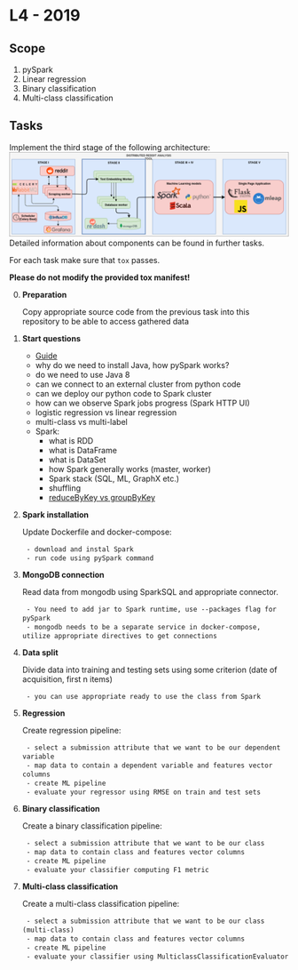 # L4 - 2019

## Scope
1. pySpark
2. Linear regression
3. Binary classification
4. Multi-class classification

## Tasks
Implement the third stage of the following architecture:
![Architecture](assets/stage-3.png)
Detailed information about components can be found in further tasks.

For each task make sure that `tox` passes.

**Please do not modify the provided tox manifest!**

0. **Preparation** 

    Copy appropriate source code from the previous task into this repository to be able to access gathered data

1. **Start questions**

    - [Guide](https://spark.apache.org/docs/latest/ml-guide.html)
    - why do we need to install Java, how pySpark works?
    - do we need to use Java 8
    - can we connect to an external cluster from python code
    - can we deploy our python code to Spark cluster
    - how can we observe Spark jobs progress (Spark HTTP UI)
    - logistic regression vs linear regression
    - multi-class vs multi-label
    - Spark:
        - what is RDD
        - what is DataFrame
        - what is DataSet
        - how Spark generally works (master, worker)
        - Spark stack (SQL, ML, GraphX etc.)
        - shuffling
        - [reduceByKey vs groupByKey](https://jaceklaskowski.gitbooks.io/mastering-apache-spark/spark-rdd-shuffle.html)

2. **Spark installation** 

    Update Dockerfile and docker-compose:
    
        - download and instal Spark
        - run code using pySpark command

3. **MongoDB connection** 

    Read data from mongodb using SparkSQL and appropriate connector. 

        - You need to add jar to Spark runtime, use --packages flag for pySpark
        - mongodb needs to be a separate service in docker-compose, utilize appropriate directives to get connections

4. **Data split** 

    Divide data into training and testing sets using some criterion (date of acquisition, first n items)

        - you can use appropriate ready to use the class from Spark

5. **Regression**

    Create regression pipeline:

        - select a submission attribute that we want to be our dependent variable
        - map data to contain a dependent variable and features vector columns
        - create ML pipeline
        - evaluate your regressor using RMSE on train and test sets

6. **Binary classification**

    Create a binary classification pipeline:

        - select a submission attribute that we want to be our class
        - map data to contain class and features vector columns
        - create ML pipeline
        - evaluate your classifier computing F1 metric

6. **Multi-class classification**

    Create a multi-class classification pipeline:

        - select a submission attribute that we want to be our class (multi-class)
        - map data to contain class and features vector columns
        - create ML pipeline
        - evaluate your classifier using MulticlassClassificationEvaluator